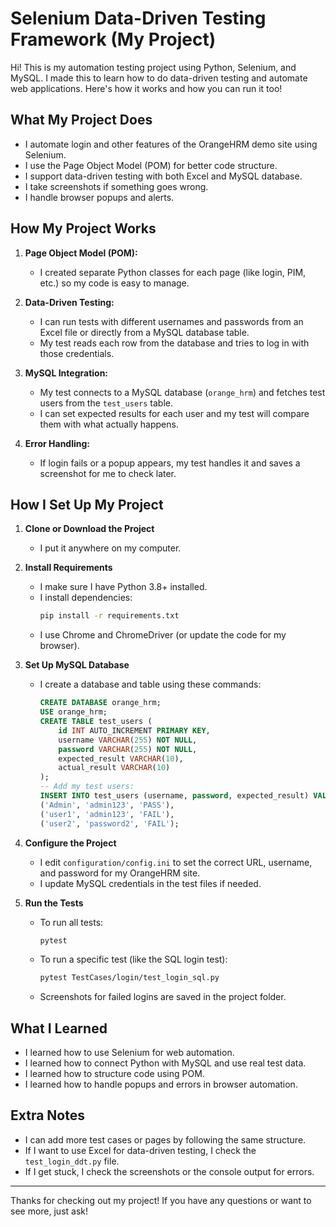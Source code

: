 # Selenium Data-Driven Testing Framework (My Project)

Hi! This is my automation testing project using Python, Selenium, and MySQL. I made this to learn how to do data-driven testing and automate web applications. Here's how it works and how you can run it too!

## What My Project Does

- I automate login and other features of the OrangeHRM demo site using Selenium.
- I use the Page Object Model (POM) for better code structure.
- I support data-driven testing with both Excel and MySQL database.
- I take screenshots if something goes wrong.
- I handle browser popups and alerts.

## How My Project Works

1. **Page Object Model (POM):**
   - I created separate Python classes for each page (like login, PIM, etc.) so my code is easy to manage.

2. **Data-Driven Testing:**
   - I can run tests with different usernames and passwords from an Excel file or directly from a MySQL database table.
   - My test reads each row from the database and tries to log in with those credentials.

3. **MySQL Integration:**
   - My test connects to a MySQL database (`orange_hrm`) and fetches test users from the `test_users` table.
   - I can set expected results for each user and my test will compare them with what actually happens.

4. **Error Handling:**
   - If login fails or a popup appears, my test handles it and saves a screenshot for me to check later.

## How I Set Up My Project

1. **Clone or Download the Project**
   - I put it anywhere on my computer.

2. **Install Requirements**
   - I make sure I have Python 3.8+ installed.
   - I install dependencies:
     ```bash
     pip install -r requirements.txt
     ```
   - I use Chrome and ChromeDriver (or update the code for my browser).

3. **Set Up MySQL Database**
   - I create a database and table using these commands:
     ```sql
     CREATE DATABASE orange_hrm;
     USE orange_hrm;
     CREATE TABLE test_users (
         id INT AUTO_INCREMENT PRIMARY KEY,
         username VARCHAR(255) NOT NULL,
         password VARCHAR(255) NOT NULL,
         expected_result VARCHAR(10),
         actual_result VARCHAR(10)
     );
     -- Add my test users:
     INSERT INTO test_users (username, password, expected_result) VALUES
     ('Admin', 'admin123', 'PASS'),
     ('user1', 'admin123', 'FAIL'),
     ('user2', 'password2', 'FAIL');
     ```

4. **Configure the Project**
   - I edit `configuration/config.ini` to set the correct URL, username, and password for my OrangeHRM site.
   - I update MySQL credentials in the test files if needed.

5. **Run the Tests**
   - To run all tests:
     ```bash
     pytest
     ```
   - To run a specific test (like the SQL login test):
     ```bash
     pytest TestCases/login/test_login_sql.py
     ```
   - Screenshots for failed logins are saved in the project folder.

## What I Learned

- I learned how to use Selenium for web automation.
- I learned how to connect Python with MySQL and use real test data.
- I learned how to structure code using POM.
- I learned how to handle popups and errors in browser automation.

## Extra Notes

- I can add more test cases or pages by following the same structure.
- If I want to use Excel for data-driven testing, I check the `test_login_ddt.py` file.
- If I get stuck, I check the screenshots or the console output for errors.

---

Thanks for checking out my project! If you have any questions or want to see more, just ask!
